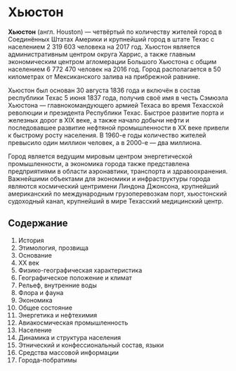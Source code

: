 # Хьюстон

  **Хьюстон** (англ. Houston) — четвёртый по количеству жителей город в Соединённых Штатах Америки и крупнейший город в штате
  Техас с населением 2 319 603 человека на 2017 год. Хьюстон является административным центром округа Харрис, а также главным
  экономическим центром агломерации Большого Хьюстона с общим населением 6 772 470 человек на 2016 год. Город располагается
  в 50 километрах от Мексиканского залива на прибрежной равнине.

  Хьюстон был основан 30 августа 1836 года и включён в состав республики Техас 5 июня 1837 года, получив своё имя в честь
  Сэмюэла Хьюстона — главнокомандующего армией Техаса во время Техасской революции и президента Республики Техас. Быстрое
  развитие порта и железных дорог в XIX веке, а также начало добычи нефти и последовавшее развитие нефтяной промышленности
  в XX веке привели к быстрому росту населения. В 1960-е годы количество жителей превысило один миллион человек, а в 2000-е
  — два миллиона.

  Город является ведущим мировым центром энергетической промышленности, а экономика города также представлена предприятиями
  в области аэронавтики, транспорта и здравоохранения. Важнейшими объектами для экономики и инфраструктуры города являются
  космический центримени Линдона Джонсона, крупнейший американский по международным грузоперевозкам порт, хьюстонский судоходный
  канал, крупнейший в мире Техасский медицинский центр.

## Содержание

  1. История
   1. Этимология, прозвища
   2. Основание
   3. XX век
  2. Физико-географическая характеристика
   1. Географическое положение и климат
   2. Рельеф, внутренние воды
   3. Флора и фауна
  3. Экономика
   1. Общее состояние
   2. Энергетика и нефтехимия
   3. Авиакосмическая промышленность
  4. Население
   1. Динамика и структура населения
   2. Этнический и конфессиональный состав, языки
  5. Средства массовой информации
  6. Города-побратимы